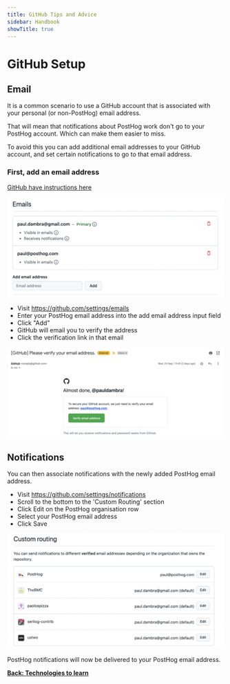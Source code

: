 ```yaml
---
title: GitHub Tips and Advice
sidebar: Handbook
showTitle: true
---
```


# GitHub Setup

## Email

It is a common scenario to use a GitHub account that is associated with your personal (or non-PostHog) email address.

That will mean that notifications about PostHog work don't go to your PostHog account. Which can make them easier to miss.

To avoid this you can add additional email addresses to your GitHub account, and set certain notifications to go to that email address.

### First, add an email address

[GitHub have instructions here](https://docs.github.com/en/account-and-profile/setting-up-and-managing-your-github-user-account/managing-email-preferences/adding-an-email-address-to-your-github-account)

![The GitHub emails settings page](../../../../images/engineering/github-emails-setting.png)

* Visit https://github.com/settings/emails
* Enter your PostHog email address into the add email address input field
* Click "Add"
* GitHub will email you to verify the address
* Click the verification link in that email

![The message received from GitHub to verify a new email address](../../../../images/engineering/verify-email.png)
  
## Notifications

You can then associate notifications with the newly added PostHog email address.

* Visit https://github.com/settings/notifications
* Scroll to the bottom to the 'Custom Routing' section
* Click Edit on the PostHog organisation row
* Select your PostHog email address
* Click Save

![The custom routing settings table on the notifications page](../../../../images/engineering/custom-routing.png)

PostHog notifications will now be delivered to your PostHog email address.

**[Back: Technologies to learn](../technologies-to-learn)**

